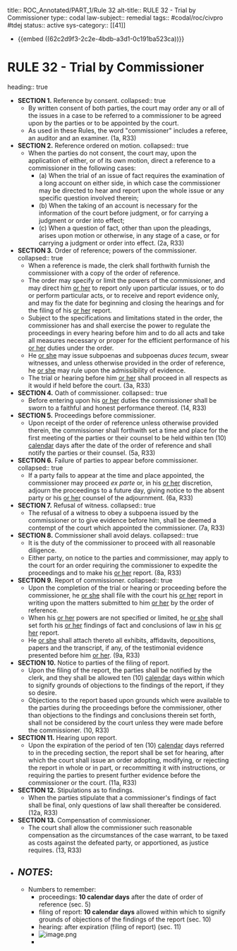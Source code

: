 title:: ROC_Annotated/PART_1/Rule 32
alt-title:: RULE 32 - Trial by Commissioner
type:: codal
law-subject:: remedial
tags:: #codal/roc/civpro #tdej
status:: active
sys-category:: [[41]]

- {{embed ((62c2d9f3-2c2e-4bdb-a3d1-0c191ba523ca))}}
# RULE 32 - Trial by Commissioner
heading:: true
- **SECTION 1.** Reference by consent.
  collapsed:: true
	- By written consent of both parties, the court may order any or all of the issues in a case to be referred to a commissioner to be agreed upon by the parties or to be appointed by the court.
	- As used in these Rules, the word "commissioner" includes a referee, an auditor and an examiner. (1a, R33)
- **SECTION 2.** Reference ordered on motion.
  collapsed:: true
	- When the parties do not consent, the court may, upon the application of either, or of its own motion, direct a reference to a commissioner in the following cases:
		- (a) When the trial of an issue of fact requires the examination of a long account on either side, in which case the commissioner may be directed to hear and report upon the whole issue or any specific question involved therein;
		- (b) When the taking of an account is necessary for the information of the court before judgment, or for carrying a judgment or order into effect;
		- (c) When a question of fact, other than upon the pleadings, arises upon motion or otherwise, in any stage of a case, or for carrying a judgment or order into effect. (2a, R33)
- **SECTION 3.** Order of reference; powers of the commissioner.
  collapsed:: true
	- When a reference is made, the clerk shall forthwith furnish the commissioner with a copy of the order of reference.
	- The order may specify or limit the powers of the commissioner, and may direct him <ins>or her</ins> to report only upon particular issues, or to do or perform particular acts, or to receive and report evidence only, and may fix the date for beginning and closing the hearings and for the filing of his <ins>or her</ins> report.
	- Subject to the specifications and limitations stated in the order, the commissioner has and shall exercise the power to regulate the proceedings in every hearing before him and to do all acts and take all measures necessary or proper for the efficient performance of his <ins>or her</ins> duties under the order.
	- He <ins>or she</ins> may issue subpoenas and subpoenas *duces tecum*, swear witnesses, and unless otherwise provided in the order of reference, he <ins>or she</ins> may rule upon the admissibility of evidence.
	- The trial or hearing before him <ins>or her</ins> shall proceed in all respects as it would if held before the court. (3a, R33)
- **SECTION 4.** Oath of commissioner.
  collapsed:: true
	- Before entering upon his <ins>or her</ins> duties the commissioner shall be sworn to a faithful and honest performance thereof. (14, R33)
- **SECTION 5.** Proceedings before commissioner.
	- Upon receipt of the order of reference unless otherwise provided therein, the commissioner shall forthwith set a time and place for the first meeting of the parties or their counsel to be held within ten (10) <ins>calendar</ins> days after the date of the order of reference and shall notify the parties or their counsel. (5a, R33)
- **SECTION 6.** Failure of parties to appear before commissioner.
  collapsed:: true
	- If a party fails to appear at the time and place appointed, the commissioner may proceed *ex parte* or, in his <ins>or her</ins> discretion, adjourn the proceedings to a future day, giving notice to the absent party or his <ins>or her</ins> counsel of the adjournment. (6a, R33)
- **SECTION 7.** Refusal of witness.
  collapsed:: true
	- The refusal of a witness to obey a subpoena issued by the commissioner or to give evidence before him, shall be deemed a contempt of the court which appointed the commissioner. (7a, R33)
- **SECTION 8.** Commissioner shall avoid delays.
  collapsed:: true
	- It is the duty of the commissioner to proceed with all reasonable diligence.
	- Either party, on notice to the parties and commissioner, may apply to the court for an order requiring the commissioner to expedite the proceedings and to make his <ins>or her</ins> report. (8a, R33)
- **SECTION 9.** Report of commissioner.
  collapsed:: true
	- Upon the completion of the trial or hearing or proceeding before the commissioner, he <ins>or she</ins> shall file with the court his <ins>or her</ins> report in writing upon the matters submitted to him <ins>or her</ins> by the order of reference.
	- When his <ins>or her</ins> powers are not specified or limited, he <ins>or she</ins> shall set forth his <ins>or her</ins> findings of fact and conclusions of law in his <ins>or her</ins> report.
	- He <ins>or she</ins> shall attach thereto all exhibits, affidavits, depositions, papers and the transcript, if any, of the testimonial evidence presented before him <ins>or her</ins>. (9a, R33)
- **SECTION 10.** Notice to parties of the filing of report.
	- Upon the filing of the report, the parties shall be notified by the clerk, and they shall be allowed ten (10) <ins>calendar</ins> days within which to signify grounds of objections to the findings of the report, if they so desire.
	- Objections to the report based upon grounds which were available to the parties during the proceedings before the commissioner, other than objections to the findings and conclusions therein set forth, shall not be considered by the court unless they were made before the commissioner. (10, R33)
- **SECTION 11.** Hearing upon report.
	- Upon the expiration of the period of ten (10) <ins>calendar</ins> days referred to in the preceding section, the report shall be set for hearing, after which the court shall issue an order adopting, modifying, or rejecting the report in whole or in part, or recommitting it with instructions, or requiring the parties to present further evidence before the commissioner or the court. (11a, R33)
- **SECTION 12.** Stipulations as to findings.
	- When the parties stipulate that a commissioner's findings of fact shall be final, only questions of law shall thereafter be considered. (12a, R33)
- **SECTION 13.** Compensation of commissioner.
	- The court shall allow the commissioner such reasonable compensation as the circumstances of the case warrant, to be taxed as costs against the defeated party, or apportioned, as justice requires. (13, R33)
- ## _NOTES_:
	- Numbers to remember:
		- proceedings: **10 calendar days** after the date of order of reference (sec. 5)
		- filing of report: **10 calendar days** allowed within which to signify grounds of objections of the findings of the report (sec. 10)
		- hearing: after expiration (filing of report) (sec. 11)
		- ![image.png](../assets/image_1657001424875_0.png)
		-
